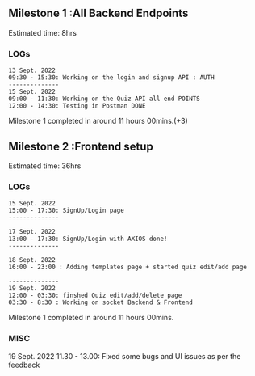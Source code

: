 ## Milestone 1 :All Backend Endpoints
Estimated time: 8hrs
### LOGs
    13 Sept. 2022 
    09:30 - 15:30: Working on the login and signup API : AUTH
    --------------
    15 Sept. 2022
    09:00 - 11:30: Working on the Quiz API all end POINTS
    12:00 - 14:30: Testing in Postman DONE

Milestone 1 completed in around 11 hours 00mins.(+3)

## Milestone 2 :Frontend setup
Estimated time: 36hrs
### LOGs
    15 Sept. 2022 
    15:00 - 17:30: SignUp/Login page
    --------------

    17 Sept. 2022 
    13:00 - 17:30: SignUp/Login with AXIOS done!
    --------------

    18 Sept. 2022
    16:00 - 23:00 : Adding templates page + started quiz edit/add page

    --------------
    19 Sept. 2022
    12:00 - 03:30: finshed Quiz edit/add/delete page
    03:30 - 8:30 : Working on socket Backend & Frontend

Milestone 1 completed in around 11 hours 00mins.

### MISC
19 Sept. 2022
11.30 - 13.00: Fixed some bugs and UI issues as per the feedback